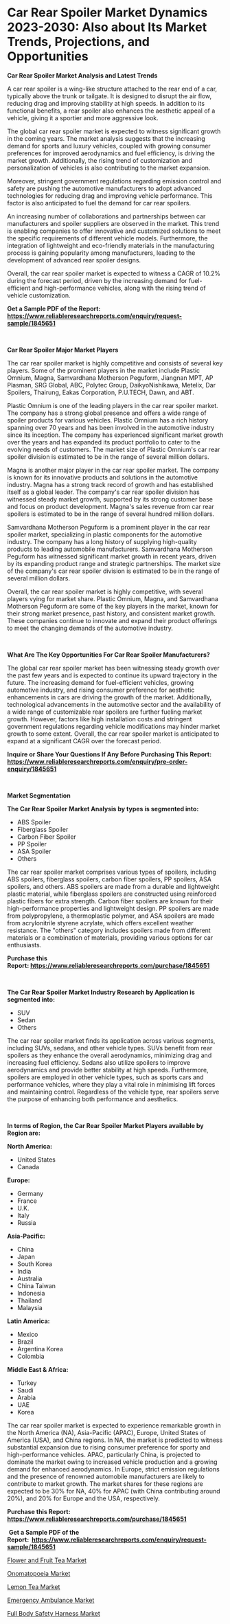 <p><h1>Car Rear Spoiler Market Dynamics 2023-2030: Also about Its Market Trends, Projections, and Opportunities</h1></p><p><strong>Car Rear Spoiler Market Analysis and Latest Trends</strong></p>
<p><p>A car rear spoiler is a wing-like structure attached to the rear end of a car, typically above the trunk or tailgate. It is designed to disrupt the air flow, reducing drag and improving stability at high speeds. In addition to its functional benefits, a rear spoiler also enhances the aesthetic appeal of a vehicle, giving it a sportier and more aggressive look.</p><p>The global car rear spoiler market is expected to witness significant growth in the coming years. The market analysis suggests that the increasing demand for sports and luxury vehicles, coupled with growing consumer preferences for improved aerodynamics and fuel efficiency, is driving the market growth. Additionally, the rising trend of customization and personalization of vehicles is also contributing to the market expansion.</p><p>Moreover, stringent government regulations regarding emission control and safety are pushing the automotive manufacturers to adopt advanced technologies for reducing drag and improving vehicle performance. This factor is also anticipated to fuel the demand for car rear spoilers.</p><p>An increasing number of collaborations and partnerships between car manufacturers and spoiler suppliers are observed in the market. This trend is enabling companies to offer innovative and customized solutions to meet the specific requirements of different vehicle models. Furthermore, the integration of lightweight and eco-friendly materials in the manufacturing process is gaining popularity among manufacturers, leading to the development of advanced rear spoiler designs.</p><p>Overall, the car rear spoiler market is expected to witness a CAGR of 10.2% during the forecast period, driven by the increasing demand for fuel-efficient and high-performance vehicles, along with the rising trend of vehicle customization.</p></p>
<p><strong>Get a Sample PDF of the Report:&nbsp; <a href="https://www.reliableresearchreports.com/enquiry/request-sample/1845651">https://www.reliableresearchreports.com/enquiry/request-sample/1845651</a></strong></p>
<p>&nbsp;</p>
<p><strong>Car Rear Spoiler Major Market Players</strong></p>
<p><p>The car rear spoiler market is highly competitive and consists of several key players. Some of the prominent players in the market include Plastic Omnium, Magna, Samvardhana Motherson Peguform, Jiangnan MPT, AP Plasman, SRG Global, ABC, Polytec Group, DaikyoNishikawa, Metelix, Dar Spoilers, Thairung, Eakas Corporation, P.U.TECH, Dawn, and ABT.</p><p>Plastic Omnium is one of the leading players in the car rear spoiler market. The company has a strong global presence and offers a wide range of spoiler products for various vehicles. Plastic Omnium has a rich history spanning over 70 years and has been involved in the automotive industry since its inception. The company has experienced significant market growth over the years and has expanded its product portfolio to cater to the evolving needs of customers. The market size of Plastic Omnium's car rear spoiler division is estimated to be in the range of several million dollars.</p><p>Magna is another major player in the car rear spoiler market. The company is known for its innovative products and solutions in the automotive industry. Magna has a strong track record of growth and has established itself as a global leader. The company's car rear spoiler division has witnessed steady market growth, supported by its strong customer base and focus on product development. Magna's sales revenue from car rear spoilers is estimated to be in the range of several hundred million dollars.</p><p>Samvardhana Motherson Peguform is a prominent player in the car rear spoiler market, specializing in plastic components for the automotive industry. The company has a long history of supplying high-quality products to leading automobile manufacturers. Samvardhana Motherson Peguform has witnessed significant market growth in recent years, driven by its expanding product range and strategic partnerships. The market size of the company's car rear spoiler division is estimated to be in the range of several million dollars.</p><p>Overall, the car rear spoiler market is highly competitive, with several players vying for market share. Plastic Omnium, Magna, and Samvardhana Motherson Peguform are some of the key players in the market, known for their strong market presence, past history, and consistent market growth. These companies continue to innovate and expand their product offerings to meet the changing demands of the automotive industry.</p></p>
<p>&nbsp;</p>
<p><strong>What Are The Key Opportunities For Car Rear Spoiler Manufacturers?</strong></p>
<p><p>The global car rear spoiler market has been witnessing steady growth over the past few years and is expected to continue its upward trajectory in the future. The increasing demand for fuel-efficient vehicles, growing automotive industry, and rising consumer preference for aesthetic enhancements in cars are driving the growth of the market. Additionally, technological advancements in the automotive sector and the availability of a wide range of customizable rear spoilers are further fueling market growth. However, factors like high installation costs and stringent government regulations regarding vehicle modifications may hinder market growth to some extent. Overall, the car rear spoiler market is anticipated to expand at a significant CAGR over the forecast period.</p></p>
<p><strong>Inquire or Share Your Questions If Any Before Purchasing This Report: <a href="https://www.reliableresearchreports.com/enquiry/pre-order-enquiry/1845651">https://www.reliableresearchreports.com/enquiry/pre-order-enquiry/1845651</a></strong></p>
<p>&nbsp;</p>
<p><strong>Market Segmentation</strong></p>
<p><strong>The Car Rear Spoiler Market Analysis by types is segmented into:</strong></p>
<p><ul><li>ABS Spoiler</li><li>Fiberglass Spoiler</li><li>Carbon Fiber Spoiler</li><li>PP Spoiler</li><li>ASA Spoiler</li><li>Others</li></ul></p>
<p><p>The car rear spoiler market comprises various types of spoilers, including ABS spoilers, fiberglass spoilers, carbon fiber spoilers, PP spoilers, ASA spoilers, and others. ABS spoilers are made from a durable and lightweight plastic material, while fiberglass spoilers are constructed using reinforced plastic fibers for extra strength. Carbon fiber spoilers are known for their high-performance properties and lightweight design. PP spoilers are made from polypropylene, a thermoplastic polymer, and ASA spoilers are made from acrylonitrile styrene acrylate, which offers excellent weather resistance. The "others" category includes spoilers made from different materials or a combination of materials, providing various options for car enthusiasts.</p></p>
<p><strong>Purchase this Report:&nbsp;<a href="https://www.reliableresearchreports.com/purchase/1845651">https://www.reliableresearchreports.com/purchase/1845651</a></strong></p>
<p>&nbsp;</p>
<p><strong>The Car Rear Spoiler Market Industry Research by Application is segmented into:</strong></p>
<p><ul><li>SUV</li><li>Sedan</li><li>Others</li></ul></p>
<p><p>The car rear spoiler market finds its application across various segments, including SUVs, sedans, and other vehicle types. SUVs benefit from rear spoilers as they enhance the overall aerodynamics, minimizing drag and increasing fuel efficiency. Sedans also utilize spoilers to improve aerodynamics and provide better stability at high speeds. Furthermore, spoilers are employed in other vehicle types, such as sports cars and performance vehicles, where they play a vital role in minimising lift forces and maintaining control. Regardless of the vehicle type, rear spoilers serve the purpose of enhancing both performance and aesthetics.</p></p>
<p>&nbsp;</p>
<p><strong>In terms of Region, the Car Rear Spoiler Market Players available by Region are:</strong></p>
<p>
    <p> <strong> North America: </strong>
        <ul>
            <li>United States</li>
            <li>Canada</li>
        </ul>
        </p> 
    <p> <strong> Europe: </strong>
        <ul>
            <li>Germany</li>
            <li>France</li>
            <li>U.K.</li>
            <li>Italy</li>
            <li>Russia</li>
        </ul>
        </p> 
    <p> <strong> Asia-Pacific: </strong>
        <ul>
            <li>China</li>
            <li>Japan</li>
            <li>South Korea</li>
            <li>India</li>
            <li>Australia</li>
            <li>China Taiwan</li>
            <li>Indonesia</li>
            <li>Thailand</li>
            <li>Malaysia</li>
        </ul>
        </p> 
    <p> <strong> Latin America: </strong>
        <ul>
            <li>Mexico</li>
            <li>Brazil</li>
            <li>Argentina Korea</li>
            <li>Colombia</li>
        </ul>
        </p> 
    <p> <strong> Middle East & Africa: </strong>
        <ul>
            <li>Turkey</li>
            <li>Saudi</li>
            <li>Arabia</li>
            <li>UAE</li>
            <li>Korea</li>
        </ul>
    </p>
    </p>
<p><p>The car rear spoiler market is expected to experience remarkable growth in the North America (NA), Asia-Pacific (APAC), Europe, United States of America (USA), and China regions. In NA, the market is predicted to witness substantial expansion due to rising consumer preference for sporty and high-performance vehicles. APAC, particularly China, is projected to dominate the market owing to increased vehicle production and a growing demand for enhanced aerodynamics. In Europe, strict emission regulations and the presence of renowned automobile manufacturers are likely to contribute to market growth. The market shares for these regions are expected to be 30% for NA, 40% for APAC (with China contributing around 20%), and 20% for Europe and the USA, respectively.</p></p>
<p><strong>Purchase this Report: <a href="https://www.reliableresearchreports.com/purchase/1845651">https://www.reliableresearchreports.com/purchase/1845651</a></strong></p>
<p>&nbsp;<strong>Get a Sample PDF of the Report:&nbsp;&nbsp;<a href="https://www.reliableresearchreports.com/enquiry/request-sample/1845651">https://www.reliableresearchreports.com/enquiry/request-sample/1845651</a></strong></p>
<p><strong></strong></p>
<p><p><a href="https://www.linkedin.com/pulse/flower-fruit-tea-market-size-share-global-analysis-1gtde/">Flower and Fruit Tea Market</a></p><p><a href="https://medium.com/@jettiejohns/onomatopoeia-market-size-cagr-trends-2024-2030-1c1dbc56b764">Onomatopoeia Market</a></p><p><a href="https://www.linkedin.com/pulse/lemon-tea-market-research-report-unlocks-analysis-financial-dlcpe/">Lemon Tea Market</a></p><p><a href="https://github.com/aliciawhite5576/Market-Research-Report-List-1/blob/main/emergency-ambulance-market.md">Emergency Ambulance Market</a></p><p><a href="https://medium.com/@efrenmuller/full-body-safety-harness-market-size-cagr-trends-2024-2030-0257640d9db1">Full Body Safety Harness Market</a></p></p>
